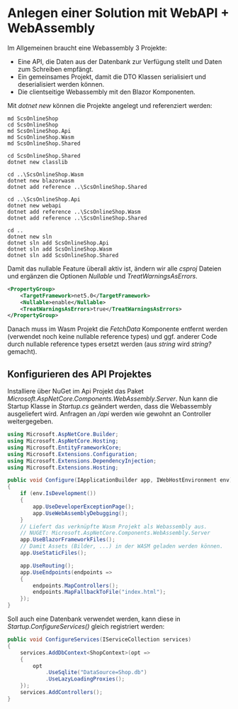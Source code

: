 # Anlegen einer Solution mit WebAPI + WebAssembly

Im Allgemeinen braucht eine Webassembly 3 Projekte:
- Eine API, die Daten aus der Datenbank zur Verfügung stellt und Daten zum Schreiben empfängt.
- Ein gemeinsames Projekt, damit die DTO Klassen serialisiert und deserialisiert werden können.
- Die clientseitige Webassembly mit den Blazor Komponenten.

Mit *dotnet new* können die Projekte angelegt und referenziert werden:
```text
md ScsOnlineShop
cd ScsOnlineShop
md ScsOnlineShop.Api
md ScsOnlineShop.Wasm
md ScsOnlineShop.Shared

cd ScsOnlineShop.Shared
dotnet new classlib

cd ..\ScsOnlineShop.Wasm
dotnet new blazorwasm
dotnet add reference ..\ScsOnlineShop.Shared

cd ..\ScsOnlineShop.Api
dotnet new webapi
dotnet add reference ..\ScsOnlineShop.Wasm
dotnet add reference ..\ScsOnlineShop.Shared

cd ..
dotnet new sln
dotnet sln add ScsOnlineShop.Api
dotnet sln add ScsOnlineShop.Wasm
dotnet sln add ScsOnlineShop.Shared
```
Damit das nullable Feature überall aktiv ist, ändern wir alle *csproj* Dateien und ergänzen die
Optionen *Nullable* und *TreatWarningsAsErrors*.

```xml
<PropertyGroup>
    <TargetFramework>net5.0</TargetFramework>
    <Nullable>enable</Nullable>
    <TreatWarningsAsErrors>true</TreatWarningsAsErrors>
</PropertyGroup>
```

Danach muss im Wasm Projekt die *FetchData* Komponente entfernt werden (verwendet
noch keine nullable reference types) und ggf. anderer Code durch nullable reference
types ersetzt werden (aus *string* wird *string?* gemacht).

## Konfigurieren des API Projektes

Installiere über NuGet im Api Projekt das Paket *Microsoft.AspNetCore.Components.WebAssembly.Server*.
Nun kann die Startup Klasse in *Startup.cs* geändert werden, dass die Webassembly ausgeliefert wird.
Anfragen an */api* werden wie gewohnt an Controller weitergegeben.

```c#
using Microsoft.AspNetCore.Builder;
using Microsoft.AspNetCore.Hosting;
using Microsoft.EntityFrameworkCore;
using Microsoft.Extensions.Configuration;
using Microsoft.Extensions.DependencyInjection;
using Microsoft.Extensions.Hosting;

public void Configure(IApplicationBuilder app, IWebHostEnvironment env)
{
    if (env.IsDevelopment())
    {
        app.UseDeveloperExceptionPage();
        app.UseWebAssemblyDebugging();
    }
    // Liefert das verknüpfte Wasm Projekt als Webassembly aus.
    // NUGET: Microsoft.AspNetCore.Components.WebAssembly.Server
    app.UseBlazorFrameworkFiles();
    // Damit Assets (Bilder, ...) in der WASM geladen werden können.
    app.UseStaticFiles();

    app.UseRouting();
    app.UseEndpoints(endpoints =>
    {
        endpoints.MapControllers();
        endpoints.MapFallbackToFile("index.html");
    });
}
```

Soll auch eine Datenbank verwendet werden, kann diese in *Startup.ConfigureServices()* gleich registriert
werden:

```c#
public void ConfigureServices(IServiceCollection services)
{
    services.AddDbContext<ShopContext>(opt =>
    {
        opt
            .UseSqlite("DataSource=Shop.db")
            .UseLazyLoadingProxies();
    });
    services.AddControllers();
}

```